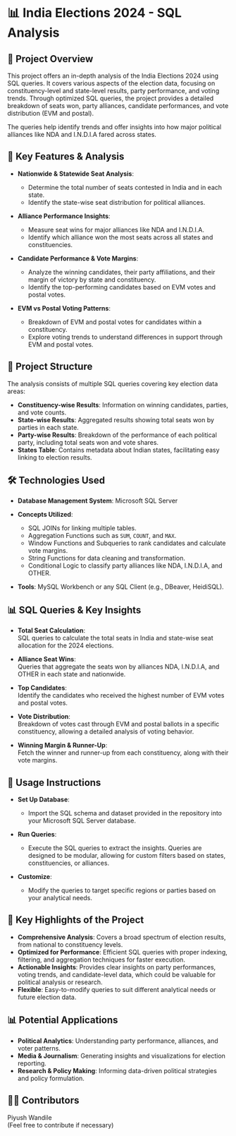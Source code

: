 # 📊 **India Elections 2024 - SQL Analysis**

## 🚀 **Project Overview**  
This project offers an in-depth analysis of the India Elections 2024 using SQL queries. It covers various aspects of the election data, focusing on constituency-level and state-level results, party performance, and voting trends. Through optimized SQL queries, the project provides a detailed breakdown of seats won, party alliances, candidate performances, and vote distribution (EVM and postal).

The queries help identify trends and offer insights into how major political alliances like NDA and I.N.D.I.A fared across states.

## 📝 **Key Features & Analysis**

- **Nationwide & Statewide Seat Analysis**:
  - Determine the total number of seats contested in India and in each state.
  - Identify the state-wise seat distribution for political alliances.
  
- **Alliance Performance Insights**:
  - Measure seat wins for major alliances like NDA and I.N.D.I.A.
  - Identify which alliance won the most seats across all states and constituencies.
  
- **Candidate Performance & Vote Margins**:
  - Analyze the winning candidates, their party affiliations, and their margin of victory by state and constituency.
  - Identify the top-performing candidates based on EVM votes and postal votes.
  
- **EVM vs Postal Voting Patterns**:
  - Breakdown of EVM and postal votes for candidates within a constituency.
  - Explore voting trends to understand differences in support through EVM and postal votes.

## 📁 **Project Structure**  
The analysis consists of multiple SQL queries covering key election data areas:

- **Constituency-wise Results**: Information on winning candidates, parties, and vote counts.
- **State-wise Results**: Aggregated results showing total seats won by parties in each state.
- **Party-wise Results**: Breakdown of the performance of each political party, including total seats won and vote shares.
- **States Table**: Contains metadata about Indian states, facilitating easy linking to election results.

## 🛠️ **Technologies Used**

- **Database Management System**: Microsoft SQL Server
- **Concepts Utilized**:
  - SQL JOINs for linking multiple tables.
  - Aggregation Functions such as `SUM`, `COUNT`, and `MAX`.
  - Window Functions and Subqueries to rank candidates and calculate vote margins.
  - String Functions for data cleaning and transformation.
  - Conditional Logic to classify party alliances like NDA, I.N.D.I.A, and OTHER.
  
- **Tools**: MySQL Workbench or any SQL Client (e.g., DBeaver, HeidiSQL).

## 📊 **SQL Queries & Key Insights**

- **Total Seat Calculation**:  
  SQL queries to calculate the total seats in India and state-wise seat allocation for the 2024 elections.
  
- **Alliance Seat Wins**:  
  Queries that aggregate the seats won by alliances NDA, I.N.D.I.A, and OTHER in each state and nationwide.
  
- **Top Candidates**:  
  Identify the candidates who received the highest number of EVM votes and postal votes.
  
- **Vote Distribution**:  
  Breakdown of votes cast through EVM and postal ballots in a specific constituency, allowing a detailed analysis of voting behavior.
  
- **Winning Margin & Runner-Up**:  
  Fetch the winner and runner-up from each constituency, along with their vote margins.

## 🔧 **Usage Instructions**

- **Set Up Database**:
  - Import the SQL schema and dataset provided in the repository into your Microsoft SQL Server database.
  
- **Run Queries**:
  - Execute the SQL queries to extract the insights. Queries are designed to be modular, allowing for custom filters based on states, constituencies, or alliances.
  
- **Customize**:
  - Modify the queries to target specific regions or parties based on your analytical needs.

## 📝 **Key Highlights of the Project**

- **Comprehensive Analysis**: Covers a broad spectrum of election results, from national to constituency levels.
- **Optimized for Performance**: Efficient SQL queries with proper indexing, filtering, and aggregation techniques for faster execution.
- **Actionable Insights**: Provides clear insights on party performances, voting trends, and candidate-level data, which could be valuable for political analysis or research.
- **Flexible**: Easy-to-modify queries to suit different analytical needs or future election data.

## 📊 **Potential Applications**

- **Political Analytics**: Understanding party performance, alliances, and voter patterns.
- **Media & Journalism**: Generating insights and visualizations for election reporting.
- **Research & Policy Making**: Informing data-driven political strategies and policy formulation.

## 🧑‍💻 **Contributors**  
Piyush Wandile  
(Feel free to contribute if necessary)
